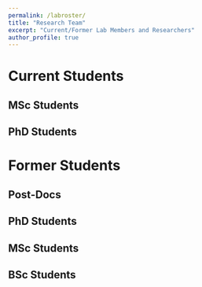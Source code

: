 ```yaml
---
permalink: /labroster/
title: "Research Team"
excerpt: "Current/Former Lab Members and Researchers"
author_profile: true
---
```


# Current Students
## MSc Students
## PhD Students

# Former Students
## Post-Docs
## PhD Students
## MSc Students
## BSc Students
